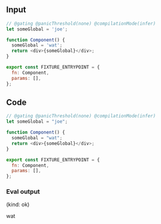 
## Input

```javascript
// @gating @panicThreshold(none) @compilationMode(infer)
let someGlobal = 'joe';

function Component() {
  someGlobal = 'wat';
  return <div>{someGlobal}</div>;
}

export const FIXTURE_ENTRYPOINT = {
  fn: Component,
  params: [],
};

```

## Code

```javascript
// @gating @panicThreshold(none) @compilationMode(infer)
let someGlobal = "joe";

function Component() {
  someGlobal = "wat";
  return <div>{someGlobal}</div>;
}

export const FIXTURE_ENTRYPOINT = {
  fn: Component,
  params: [],
};

```
      
### Eval output
(kind: ok) <div>wat</div>